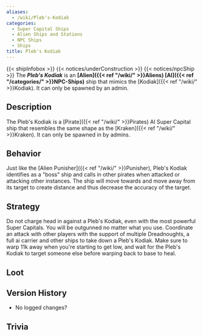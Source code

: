 ```yaml
---
aliases:
  - /wiki/Pleb's-Kodiak
categories:
  - Super Capital Ships
  - Alien Ships and Stations
  - NPC Ships
  - Ships
title: Pleb's Kodiak
---
```


{{< shipInfobox >}} {{< notices/underConstruction >}} {{< notices/npcShip >}} The **_Pleb's Kodiak_** is an **[Alien]({{< ref "/wiki/" >}}Aliens) [AI]({{< ref "/categories/" >}}NPC-Ships)** ship that mimics the [Kodiak]({{< ref "/wiki/" >}}Kodiak). It can only be spawned by an admin.

## Description

The Pleb's Kodiak is a [Pirate]({{< ref "/wiki/" >}}Pirates) AI Super Capital ship that resembles the same shape as the [Kraken]({{< ref "/wiki/" >}}Kraken). It can only be spawned in by admins.

## Behavior

Just like the [Alien Punisher]({{< ref "/wiki/" >}}Punisher), Pleb's Kodiak identifies as a "boss" ship and calls in other pirates when attacked or attacking other instances. The ship will move towards and move away from its target to create distance and thus decrease the accuracy of the target.

## Strategy

Do not charge head in against a Pleb's Kodiak, even with the most powerful Super Capitals. You will be outgunned no matter what you use. Coordinate an attack with other players with the support of multiple Dreadnoughts, a full ai carrier and other ships to take down a Pleb's Kodiak. Make sure to warp 11k away when you're starting to get low, and wait for the Pleb's Kodiak to target someone else before warping back to base to heal.

## Loot

## Version History

- No logged changes?

## Trivia
